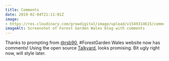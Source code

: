 ```yaml
---
title: Comments
date: 2019-02-04T21:11:01Z
image: 
- https://res.cloudinary.com/growdigital/image/upload/v1549314615/comments-190204.png
imageAlt: Screenshot of Forest Garden Wales blog with comments 
---
```


Thanks to prompting from [@rsb90](https://mobile.twitter.com/@rsb90), #ForestGarden Wales website now has comments! Using the open source [Talkyard](https://www.talkyard.io), looks promising. Bit ugly right now, will style later.
